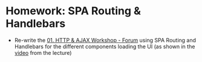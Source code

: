# Homework: SPA Routing & Handlebars

- Re-write the [01. HTTP & AJAX Workshop - Forum](https://github.com/TelerikAcademy/JavaScript-Applications/blob/master/Workshop/01.%20HTTP%20%26%20AJAX%20Workshop%20-%20Forum/README.md) using SPA Routing and Handlebars for the different components loading the UI (as shown in the [video](https://telerikacademy.com/Courses/LectureResources/Video/8726/%D0%92%D0%B8%D0%B4%D0%B5%D0%BE-21-%D1%81%D0%B5%D0%BF%D1%82%D0%B5%D0%BC%D0%B2%D1%80%D0%B8-%D0%95%D0%B2%D0%BB%D0%BE%D0%B3%D0%B8) from the lecture)